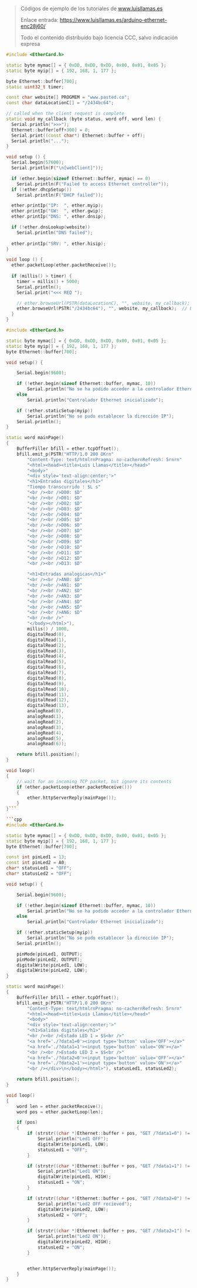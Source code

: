> Códigos de ejemplo de los tutoriales de www.luisllamas.es
>
> Enlace entrada: https://www.luisllamas.es/arduino-ethernet-enc28j60/
>
> Todo el contenido distribuido bajo licencia CCC, salvo indicación expresa

```cpp
#include <EtherCard.h>

static byte mymac[] = { 0xDD, 0xDD, 0xDD, 0x00, 0x01, 0x05 };
static byte myip[] = { 192, 168, 1, 177 };

byte Ethernet::buffer[700];
static uint32_t timer;

const char website[] PROGMEM = "www.pasted.co";
const char dataLocationC[] = "/2434bc64";

// called when the client request is complete
static void my_callback (byte status, word off, word len) {
  Serial.println(">>>");
  Ethernet::buffer[off+300] = 0;
  Serial.print((const char*) Ethernet::buffer + off);
  Serial.println("...");
}

void setup () {
  Serial.begin(57600);
  Serial.println(F("\n[webClient]"));

  if (ether.begin(sizeof Ethernet::buffer, mymac) == 0) 
    Serial.println(F("Failed to access Ethernet controller"));
  if (!ether.dhcpSetup())
    Serial.println(F("DHCP failed"));

  ether.printIp("IP:  ", ether.myip);
  ether.printIp("GW:  ", ether.gwip);  
  ether.printIp("DNS: ", ether.dnsip);  

  if (!ether.dnsLookup(website))
    Serial.println("DNS failed");
    
  ether.printIp("SRV: ", ether.hisip);
}

void loop () {
  ether.packetLoop(ether.packetReceive());
  
  if (millis() > timer) {
    timer = millis() + 5000;
    Serial.println();
    Serial.print("<<< REQ ");

    // ether.browseUrl(PSTR(dataLocationC), "", website, my_callback); // No funciona en IDE Standard
    ether.browseUrl(PSTR("/2434bc64"), "", website, my_callback);  // En entorno IDE
  }
}
```

```cpp
#include <EtherCard.h>

static byte mymac[] = { 0xDD, 0xDD, 0xDD, 0x00, 0x01, 0x05 };
static byte myip[] = { 192, 168, 1, 177 };
byte Ethernet::buffer[700];

void setup() {

	Serial.begin(9600);

	if (!ether.begin(sizeof Ethernet::buffer, mymac, 10))
		Serial.println("No se ha podido acceder a la controlador Ethernet");
	else
		Serial.println("Controlador Ethernet inicializado");

	if (!ether.staticSetup(myip))
		Serial.println("No se pudo establecer la dirección IP");
	Serial.println();
}

static word mainPage()
{
	BufferFiller bfill = ether.tcpOffset();
	bfill.emit_p(PSTR("HTTP/1.0 200 OKrn"
		"Content-Type: text/htmlrnPragma: no-cachernRefresh: 5rnrn"
		"<html><head><title>Luis Llamas</title></head>"
		"<body>"
		"<div style='text-align:center;'>"
		"<h1>Entradas digitales</h1>"
		"Tiempo transcurrido : $L s"
		"<br /><br />D00: $D"
		"<br /><br />D01: $D"
		"<br /><br />D02: $D"
		"<br /><br />D03: $D"
		"<br /><br />D04: $D"
		"<br /><br />D05: $D"
		"<br /><br />D06: $D"
		"<br /><br />D07: $D"
		"<br /><br />D08: $D"
		"<br /><br />D09: $D"
		"<br /><br />D10: $D"
		"<br /><br />D11: $D"
		"<br /><br />D12: $D"
		"<br /><br />D13: $D"

		"<h1>Entradas analogicas</h1>"
		"<br /><br />AN0: $D"
		"<br /><br />AN1: $D"
		"<br /><br />AN2: $D"
		"<br /><br />AN3: $D"
		"<br /><br />AN4: $D"
		"<br /><br />AN5: $D"
		"<br /><br />AN6: $D"
		"<br /><br />"
		"</body></html>"), 
		millis() / 1000, 
		digitalRead(0),
		digitalRead(1),
		digitalRead(2),
		digitalRead(3),
		digitalRead(4),
		digitalRead(5),
		digitalRead(6),
		digitalRead(7),
		digitalRead(8),
		digitalRead(9),
		digitalRead(10),
		digitalRead(11),
		digitalRead(12),
		digitalRead(13), 
		analogRead(0),
		analogRead(1),
		analogRead(2),
		analogRead(3),
		analogRead(4),
		analogRead(5),
		analogRead(6));

	return bfill.position();
}

void loop() 
{
	// wait for an incoming TCP packet, but ignore its contents
	if (ether.packetLoop(ether.packetReceive())) 
	{
		ether.httpServerReply(mainPage());
	}
}```

```cpp
#include <EtherCard.h>

static byte mymac[] = { 0xDD, 0xDD, 0xDD, 0x00, 0x01, 0x05 };
static byte myip[] = { 192, 168, 1, 177 };
byte Ethernet::buffer[700];

const int pinLed1 = 13;
const int pinLed2 = A0;
char* statusLed1 = "OFF";
char* statusLed2 = "OFF";

void setup() {

	Serial.begin(9600);

	if (!ether.begin(sizeof Ethernet::buffer, mymac, 10))
		Serial.println("No se ha podido acceder a la controlador Ethernet");
	else
		Serial.println("Controlador Ethernet inicializado");

	if (!ether.staticSetup(myip))
		Serial.println("No se pudo establecer la dirección IP");
	Serial.println();

	pinMode(pinLed1, OUTPUT);
	pinMode(pinLed2, OUTPUT);
	digitalWrite(pinLed1, LOW);
	digitalWrite(pinLed2, LOW);
}

static word mainPage()
{
	BufferFiller bfill = ether.tcpOffset();
	bfill.emit_p(PSTR("HTTP/1.0 200 OKrn"
		"Content-Type: text/htmlrnPragma: no-cachernRefresh: 5rnrn"
		"<html><head><title>Luis Llamas</title></head>"
		"<body>"
		"<div style='text-align:center;'>"
		"<h1>Salidas digitales</h1>"
		"<br /><br />Estado LED 1 = $S<br />"
		"<a href='./?data1=0'><input type='button' value='OFF'></a>"
		"<a href='./?data1=1'><input type='button' value='ON'></a>"
		"<br /><br />Estado LED 2 = $S<br />"
		"<a href='./?data2=0'><input type='button' value='OFF'></a>"
		"<a href='./?data2=1'><input type='button' value='ON'></a>"
		"<br /></div>\n</body></html>"), statusLed1, statusLed2);

	return bfill.position();
}

void loop() 
{
	word len = ether.packetReceive();
	word pos = ether.packetLoop(len);

	if (pos) 
	{
		if (strstr((char *)Ethernet::buffer + pos, "GET /?data1=0") != 0) {
			Serial.println("Led1 OFF");
			digitalWrite(pinLed1, LOW);
			statusLed1 = "OFF";
		}

		if (strstr((char *)Ethernet::buffer + pos, "GET /?data1=1") != 0) {
			Serial.println("Led1 ON");
			digitalWrite(pinLed1, HIGH);
			statusLed1 = "ON";
		}

		if (strstr((char *)Ethernet::buffer + pos, "GET /?data2=0") != 0) {
			Serial.println("Led2 OFF recieved");
			digitalWrite(pinLed2, LOW);
			statusLed2 = "OFF";
		}

		if (strstr((char *)Ethernet::buffer + pos, "GET /?data2=1") != 0) {
			Serial.println("Led2 ON");
			digitalWrite(pinLed2, HIGH);
			statusLed2 = "ON";
		}


		ether.httpServerReply(mainPage());
	}
}
```